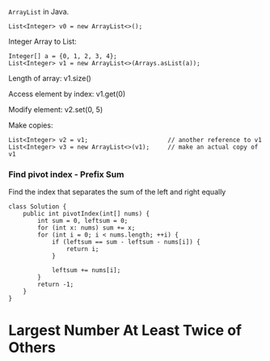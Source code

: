 `ArrayList` in Java.

```
List<Integer> v0 = new ArrayList<>();
```

Integer Array to List:

```
Integer[] a = {0, 1, 2, 3, 4};
List<Integer> v1 = new ArrayList<>(Arrays.asList(a));
```

Length of array: v1.size()

Access element by index: v1.get(0)

Modify element: v2.set(0, 5)

Make copies:

```
List<Integer> v2 = v1;                      // another reference to v1
List<Integer> v3 = new ArrayList<>(v1);     // make an actual copy of v1
```

### Find pivot index - Prefix Sum

Find the index that separates the sum of the left and right equally

```
class Solution {
    public int pivotIndex(int[] nums) {
        int sum = 0, leftsum = 0;
        for (int x: nums) sum += x;
        for (int i = 0; i < nums.length; ++i) {
            if (leftsum == sum - leftsum - nums[i]) {
                return i;
            }

            leftsum += nums[i];
        }
        return -1;
    }
}
```

# Largest Number At Least Twice of Others
 